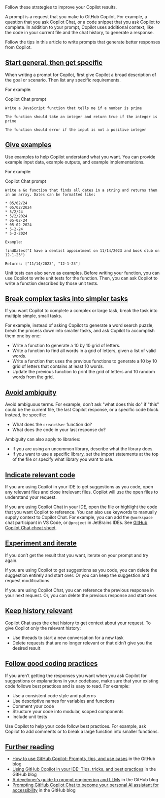 Follow these strategies to improve your Copilot results.

A prompt is a request that you make to GitHub Copilot. For example, a question that you ask Copilot Chat, or a code snippet that you ask Copilot to complete. In addition to your prompt, Copilot uses additional context, like the code in your current file and the chat history, to generate a response.

Follow the tips in this article to write prompts that generate better responses from Copilot.

## [Start general, then get specific](https://docs.github.com/en/copilot/concepts/prompting/prompt-engineering#start-general-then-get-specific)

When writing a prompt for Copilot, first give Copilot a broad description of the goal or scenario. Then list any specific requirements.

For example:

Copilot Chat prompt[](https://github.com/copilot?prompt=Write%20a%20JavaScript%20function%20that%20tells%20me%20if%20a%20number%20is%20prime%0A%0AThe%20function%20should%20take%20an%20integer%20and%20return%20true%20if%20the%20integer%20is%20prime%0A%0AThe%20function%20should%20error%20if%20the%20input%20is%20not%20a%20positive%20integer)

```
Write a JavaScript function that tells me if a number is prime

The function should take an integer and return true if the integer is prime

The function should error if the input is not a positive integer
```

## [Give examples](https://docs.github.com/en/copilot/concepts/prompting/prompt-engineering#give-examples)

Use examples to help Copilot understand what you want. You can provide example input data, example outputs, and example implementations.

For example:

Copilot Chat prompt[](https://github.com/copilot?prompt=Write%20a%20Go%20function%20that%20finds%20all%20dates%20in%20a%20string%20and%20returns%20them%20in%20an%20array.%20Dates%20can%20be%20formatted%20like%3A%0A%0A*%2005%2F02%2F24%0A*%2005%2F02%2F2024%0A*%205%2F2%2F24%0A*%205%2F2%2F2024%0A*%2005-02-24%0A*%2005-02-2024%0A*%205-2-24%0A*%205-2-2024%0A%0AExample%3A%0A%0AfindDates(%22I%20have%20a%20dentist%20appointment%20on%2011%2F14%2F2023%20and%20book%20club%20on%2012-1-23%22)%0A%0AReturns%3A%20%5B%2211%2F14%2F2023%22%2C%20%2212-1-23%22%5D)

```
Write a Go function that finds all dates in a string and returns them in an array. Dates can be formatted like:

* 05/02/24
* 05/02/2024
* 5/2/24
* 5/2/2024
* 05-02-24
* 05-02-2024
* 5-2-24
* 5-2-2024

Example:

findDates("I have a dentist appointment on 11/14/2023 and book club on 12-1-23")

Returns: ["11/14/2023", "12-1-23"]
```

Unit tests can also serve as examples. Before writing your function, you can use Copilot to write unit tests for the function. Then, you can ask Copilot to write a function described by those unit tests.

## [Break complex tasks into simpler tasks](https://docs.github.com/en/copilot/concepts/prompting/prompt-engineering#break-complex-tasks-into-simpler-tasks)

If you want Copilot to complete a complex or large task, break the task into multiple simple, small tasks.

For example, instead of asking Copilot to generate a word search puzzle, break the process down into smaller tasks, and ask Copilot to accomplish them one by one:

-   Write a function to generate a 10 by 10 grid of letters.
-   Write a function to find all words in a grid of letters, given a list of valid words.
-   Write a function that uses the previous functions to generate a 10 by 10 grid of letters that contains at least 10 words.
-   Update the previous function to print the grid of letters and 10 random words from the grid.

## [Avoid ambiguity](https://docs.github.com/en/copilot/concepts/prompting/prompt-engineering#avoid-ambiguity)

Avoid ambiguous terms. For example, don’t ask "what does this do" if "this" could be the current file, the last Copilot response, or a specific code block. Instead, be specific:

-   What does the `createUser` function do?
-   What does the code in your last response do?

Ambiguity can also apply to libraries:

-   If you are using an uncommon library, describe what the library does.
-   If you want to use a specific library, set the import statements at the top of the file or specify what library you want to use.

## [Indicate relevant code](https://docs.github.com/en/copilot/concepts/prompting/prompt-engineering#indicate-relevant-code)

If you are using Copilot in your IDE to get suggestions as you code, open any relevant files and close irrelevant files. Copilot will use the open files to understand your request.

If you are using Copilot Chat in your IDE, open the file or highlight the code that you want Copilot to reference. You can also use keywords to manually supply context to Copilot Chat. For example, you can add the `@workspace` chat participant in VS Code, or `@project` in JetBrains IDEs. See [GitHub Copilot Chat cheat sheet](https://docs.github.com/en/copilot/using-github-copilot/github-copilot-chat-cheat-sheet).

## [Experiment and iterate](https://docs.github.com/en/copilot/concepts/prompting/prompt-engineering#experiment-and-iterate)

If you don’t get the result that you want, iterate on your prompt and try again.

If you are using Copilot to get suggestions as you code, you can delete the suggestion entirely and start over. Or you can keep the suggestion and request modifications.

If you are using Copilot Chat, you can reference the previous response in your next request. Or, you can delete the previous response and start over.

## [Keep history relevant](https://docs.github.com/en/copilot/concepts/prompting/prompt-engineering#keep-history-relevant)

Copilot Chat uses the chat history to get context about your request. To give Copilot only the relevant history:

-   Use threads to start a new conversation for a new task
-   Delete requests that are no longer relevant or that didn’t give you the desired result

## [Follow good coding practices](https://docs.github.com/en/copilot/concepts/prompting/prompt-engineering#follow-good-coding-practices)

If you aren't getting the responses you want when you ask Copilot for suggestions or explanations in your codebase, make sure that your existing code follows best practices and is easy to read. For example:

-   Use a consistent code style and patterns
-   Use descriptive names for variables and functions
-   Comment your code
-   Structure your code into modular, scoped components
-   Include unit tests

Use Copilot to help your code follow best practices. For example, ask Copilot to add comments or to break a large function into smaller functions.

## [Further reading](https://docs.github.com/en/copilot/concepts/prompting/prompt-engineering#further-reading)

-   [How to use GitHub Copilot: Prompts, tips, and use cases](https://github.blog/2023-06-20-how-to-write-better-prompts-for-github-copilot/) in the GitHub blog
-   [Using GitHub Copilot in your IDE: Tips, tricks, and best practices](https://github.blog/2024-03-25-how-to-use-github-copilot-in-your-ide-tips-tricks-and-best-practices/) in the GitHub blog
-   [A developer’s guide to prompt engineering and LLMs](https://github.blog/2023-07-17-prompt-engineering-guide-generative-ai-llms/) in the GitHub blog
-   [Prompting GitHub Copilot Chat to become your personal AI assistant for accessibility](https://github.blog/2023-10-09-prompting-github-copilot-chat-to-become-your-personal-ai-assistant-for-accessibility/) in the GitHub blog